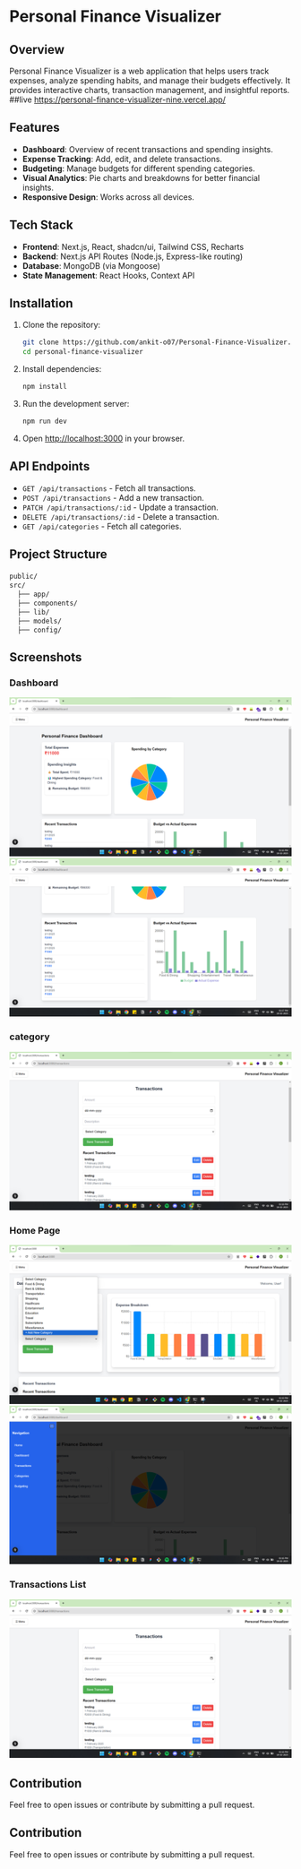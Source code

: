 # Personal Finance Visualizer

## Overview
Personal Finance Visualizer is a web application that helps users track expenses, analyze spending habits, and manage their budgets effectively. It provides interactive charts, transaction management, and insightful reports.
##live 
https://personal-finance-visualizer-nine.vercel.app/
## Features
- **Dashboard**: Overview of recent transactions and spending insights.
- **Expense Tracking**: Add, edit, and delete transactions.
- **Budgeting**: Manage budgets for different spending categories.
- **Visual Analytics**: Pie charts and breakdowns for better financial insights.
- **Responsive Design**: Works across all devices.

## Tech Stack
- **Frontend**: Next.js, React, shadcn/ui, Tailwind CSS, Recharts
- **Backend**: Next.js API Routes (Node.js, Express-like routing)
- **Database**: MongoDB (via Mongoose)
- **State Management**: React Hooks, Context API

## Installation
1. Clone the repository:
   ```sh
   git clone https://github.com/ankit-o07/Personal-Finance-Visualizer.git
   cd personal-finance-visualizer
   ```
2. Install dependencies:
   ```sh
   npm install
   ```
3. Run the development server:
   ```sh
   npm run dev
   ```
4. Open [http://localhost:3000](http://localhost:3000) in your browser.

## API Endpoints
- `GET /api/transactions` - Fetch all transactions.
- `POST /api/transactions` - Add a new transaction.
- `PATCH /api/transactions/:id` - Update a transaction.
- `DELETE /api/transactions/:id` - Delete a transaction.
- `GET /api/categories` - Fetch all categories.

## Project Structure
```
public/
src/
  ├── app/
  ├── components/
  ├── lib/
  ├── models/
  ├── config/
```

## Screenshots
### Dashboard
![Dashboard Screenshot](image.png)
![Budget vs Actual Expenses](image-2.png)



### category
![alt text](image-3.png)

### Home Page
![Home Screenshot](image-4.png)
![Side bar](image-1.png)

### Transactions List
![Transactions List Screenshot](image-3.png)

## Contribution
Feel free to open issues or contribute by submitting a pull request.

## Contribution
Feel free to open issues or contribute by submitting a pull request.


